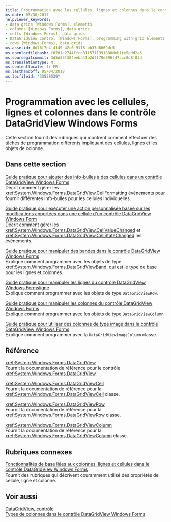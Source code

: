 ```yaml
---
title: Programmation avec les cellules, lignes et colonnes dans le contrôle DataGridView Windows Forms
ms.date: 03/30/2017
helpviewer_keywords:
- data grids [Windows Forms], elements
- columns [Windows Forms], data grids
- cells [Windows Forms], data grids
- DataGridView control [Windows Forms], programming with grid elements
- rows [Windows Forms], data grids
ms.assetid: 0d76f7e4-4149-42c6-9118-bb37d6669dc5
ms.openlocfilehash: f87d1e2744ffcd81f5711991880deb1fe5edd2a6
ms.sourcegitcommit: 3d5d33f384eeba41b2dff79d096f47ccc8d8f03d
ms.translationtype: MT
ms.contentlocale: fr-FR
ms.lasthandoff: 05/04/2018
ms.locfileid: "33538539"
---
```

# <a name="programming-with-cells-rows-and-columns-in-the-windows-forms-datagridview-control"></a>Programmation avec les cellules, lignes et colonnes dans le contrôle DataGridView Windows Forms
Cette section fournit des rubriques qui montrent comment effectuer des tâches de programmation différents impliquant des cellules, lignes et les objets de colonne.  
  
## <a name="in-this-section"></a>Dans cette section  
 [Guide pratique pour ajouter des info-bulles à des cellules dans un contrôle DataGridView Windows Forms](../../../../docs/framework/winforms/controls/add-tooltips-to-individual-cells-in-a-wf-datagridview-control.md)  
 Décrit comment gérer les <xref:System.Windows.Forms.DataGridView.CellFormatting> événements pour fournir différentes info-bulles pour les cellules individuelles.  
  
 [Guide pratique pour exécuter une action personnalisée basée sur les modifications apportées dans une cellule d'un contrôle DataGridView Windows Form](../../../../docs/framework/winforms/controls/perform-a-custom-action-based-on-changes-in-a-cell-of-a-datagrid.md)  
 Décrit comment gérer les <xref:System.Windows.Forms.DataGridView.CellValueChanged> et <xref:System.Windows.Forms.DataGridView.CellStateChanged> les événements.  
  
 [Guide pratique pour manipuler des bandes dans le contrôle DataGridView Windows Forms](../../../../docs/framework/winforms/controls/how-to-manipulate-bands-in-the-windows-forms-datagridview-control.md)  
 Explique comment programmer avec les objets de type <xref:System.Windows.Forms.DataGridViewBand>, qui est le type de base pour les lignes et colonnes.  
  
 [Guide pratique pour manipuler les lignes du contrôle DataGridView Windows Formsligne](../../../../docs/framework/winforms/controls/how-to-manipulate-rows-in-the-windows-forms-datagridview-control.md)  
 Explique comment programmer avec les objets de type `DataGridViewRow`.  
  
 [Guide pratique pour manipuler les colonnes du contrôle DataGridView Windows Forms](../../../../docs/framework/winforms/controls/how-to-manipulate-columns-in-the-windows-forms-datagridview-control.md)  
 Explique comment programmer avec les objets de type `DataGridViewColumn`.  
  
 [Guide pratique pour utiliser des colonnes de type image dans le contrôle DataGridView Windows Forms](../../../../docs/framework/winforms/controls/how-to-work-with-image-columns-in-the-windows-forms-datagridview-control.md)  
 Explique comment programmer avec la `DataGridViewImageColumn` classe.  
  
## <a name="reference"></a>Référence  
 <xref:System.Windows.Forms.DataGridView>  
 Fournit la documentation de référence pour le contrôle <xref:System.Windows.Forms.DataGridView>.  
  
 <xref:System.Windows.Forms.DataGridViewCell>  
 Fournit la documentation de référence pour la <xref:System.Windows.Forms.DataGridViewCell> classe.  
  
 <xref:System.Windows.Forms.DataGridViewRow>  
 Fournit la documentation de référence pour la <xref:System.Windows.Forms.DataGridViewRow> classe.  
  
 <xref:System.Windows.Forms.DataGridViewColumn>  
 Fournit la documentation de référence pour la <xref:System.Windows.Forms.DataGridViewColumn> classe.  
  
## <a name="related-sections"></a>Rubriques connexes  
 [Fonctionnalités de base liées aux colonnes, lignes et cellules dans le contrôle DataGridView Windows Forms](../../../../docs/framework/winforms/controls/basic-column-row-and-cell-features-wf-datagridview-control.md)  
 Fournit des rubriques qui décrivent couramment utilisé des propriétés de cellule, ligne et colonne.  
  
## <a name="see-also"></a>Voir aussi  
 [DataGridView, contrôle](../../../../docs/framework/winforms/controls/datagridview-control-windows-forms.md)  
 [Types de colonnes dans le contrôle DataGridView Windows Forms](../../../../docs/framework/winforms/controls/column-types-in-the-windows-forms-datagridview-control.md)
